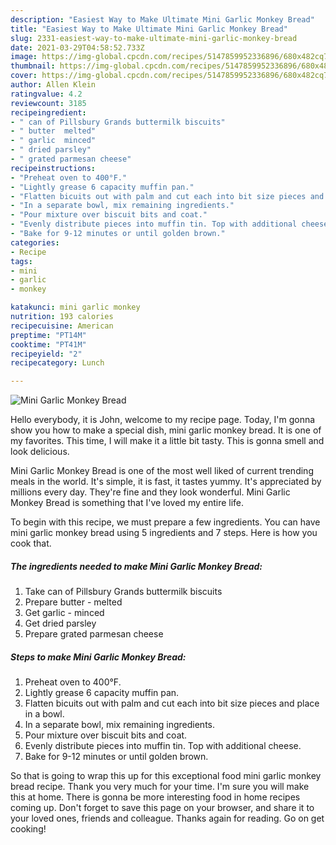 ```yaml
---
description: "Easiest Way to Make Ultimate Mini Garlic Monkey Bread"
title: "Easiest Way to Make Ultimate Mini Garlic Monkey Bread"
slug: 2331-easiest-way-to-make-ultimate-mini-garlic-monkey-bread
date: 2021-03-29T04:58:52.733Z
image: https://img-global.cpcdn.com/recipes/5147859952336896/680x482cq70/mini-garlic-monkey-bread-recipe-main-photo.jpg
thumbnail: https://img-global.cpcdn.com/recipes/5147859952336896/680x482cq70/mini-garlic-monkey-bread-recipe-main-photo.jpg
cover: https://img-global.cpcdn.com/recipes/5147859952336896/680x482cq70/mini-garlic-monkey-bread-recipe-main-photo.jpg
author: Allen Klein
ratingvalue: 4.2
reviewcount: 3185
recipeingredient:
- " can of Pillsbury Grands buttermilk biscuits"
- " butter  melted"
- " garlic  minced"
- " dried parsley"
- " grated parmesan cheese"
recipeinstructions:
- "Preheat oven to 400°F."
- "Lightly grease 6 capacity muffin pan."
- "Flatten bicuits out with palm and cut each into bit size pieces and place in a bowl."
- "In a separate bowl, mix remaining ingredients."
- "Pour mixture over biscuit bits and coat."
- "Evenly distribute pieces into muffin tin. Top with additional cheese."
- "Bake for 9-12 minutes or until golden brown."
categories:
- Recipe
tags:
- mini
- garlic
- monkey

katakunci: mini garlic monkey 
nutrition: 193 calories
recipecuisine: American
preptime: "PT14M"
cooktime: "PT41M"
recipeyield: "2"
recipecategory: Lunch

---
```



![Mini Garlic Monkey Bread](https://img-global.cpcdn.com/recipes/5147859952336896/680x482cq70/mini-garlic-monkey-bread-recipe-main-photo.jpg)

Hello everybody, it is John, welcome to my recipe page. Today, I'm gonna show you how to make a special dish, mini garlic monkey bread. It is one of my favorites. This time, I will make it a little bit tasty. This is gonna smell and look delicious.



Mini Garlic Monkey Bread is one of the most well liked of current trending meals in the world. It's simple, it is fast, it tastes yummy. It's appreciated by millions every day. They're fine and they look wonderful. Mini Garlic Monkey Bread is something that I've loved my entire life.


To begin with this recipe, we must prepare a few ingredients. You can have mini garlic monkey bread using 5 ingredients and 7 steps. Here is how you cook that.

<!--inarticleads1-->

##### The ingredients needed to make Mini Garlic Monkey Bread:

1. Take  can of Pillsbury Grands buttermilk biscuits
1. Prepare  butter - melted
1. Get  garlic - minced
1. Get  dried parsley
1. Prepare  grated parmesan cheese




<!--inarticleads2-->

##### Steps to make Mini Garlic Monkey Bread:

1. Preheat oven to 400°F.
1. Lightly grease 6 capacity muffin pan.
1. Flatten bicuits out with palm and cut each into bit size pieces and place in a bowl.
1. In a separate bowl, mix remaining ingredients.
1. Pour mixture over biscuit bits and coat.
1. Evenly distribute pieces into muffin tin. Top with additional cheese.
1. Bake for 9-12 minutes or until golden brown.




So that is going to wrap this up for this exceptional food mini garlic monkey bread recipe. Thank you very much for your time. I'm sure you will make this at home. There is gonna be more interesting food in home recipes coming up. Don't forget to save this page on your browser, and share it to your loved ones, friends and colleague. Thanks again for reading. Go on get cooking!
